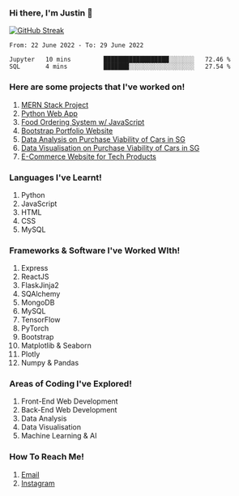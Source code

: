 ### Hi there, I'm Justin 👋

[![GitHub Streak](http://github-readme-streak-stats.herokuapp.com?user=amidstdebug&theme=midnight-purple&hide_border=true&date_format=j%20M%5B%20Y%5D)](https://git.io/streak-stats)

<!--START_SECTION:waka-->

```text
From: 22 June 2022 - To: 29 June 2022

Jupyter   10 mins         ██████████████████░░░░░░░   72.46 %
SQL       4 mins          ███████░░░░░░░░░░░░░░░░░░   27.54 %
```

<!--END_SECTION:waka-->

### Here are some projects that I've worked on!

1. [MERN Stack Project](https://github.com/amidstdebug/MERN-Stack)
2. [Python Web App](https://github.com/amidstdebug/Python-Web-App)
3. [Food Ordering System w/ JavaScript](https://github.com/amidstdebug/Restaurant-Ordering-System)
4. [Bootstrap Portfolio Website](https://github.com/amidstdebug/HTML-CSS-CA2)
5. [Data Analysis on Purchase Viability of Cars in SG](https://github.com/amidstdebug/DAAA-Sem-2/tree/main/PDAS/DAAA1B04_2112646_Justin_Wong_Juin_Hng)
6. [Data Visualisation on Purchase Viability of Cars in SG](https://github.com/amidstdebug/DAAA-Sem-2/tree/main/DAVI/P2112646_Justin_Wong_Juin_Hng)
7. [E-Commerce Website for Tech Products](https://github.com/amidstdebug/DAAA-Sem-2/tree/main/BEWD/Assignments/bed-assignment-2)

### Languages I've Learnt!
1. Python
2. JavaScript
3. HTML
4. CSS
5. MySQL

### Frameworks & Software I've Worked WIth!
1. Express
2. ReactJS
3. FlaskJinja2 
4. SQAlchemy
5. MongoDB
6. MySQL
7. TensorFlow
8. PyTorch
9. Bootstrap
10. Matplotlib & Seaborn
11. Plotly
12. Numpy & Pandas

### Areas of Coding I've Explored!
1. Front-End Web Development
2. Back-End Web Development
3. Data Analysis
4. Data Visualisation
5. Machine Learning & AI

### How To Reach Me!
1. [Email](mailto:justineong325@gmail.com)
2. [Instagram](https://www.instagram.com/1kdegree)


